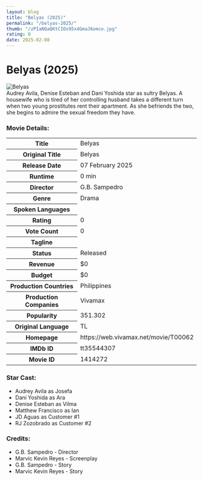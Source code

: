 ```yaml
---
layout: blog
title: "Belyas (2025)"
permalink: "/belyas-2025/"
thumb: "/zPIaNQaQKtCIOs95x4GmaJ6omco.jpg"
rating: 0
date: 2025-02-08
---
```

<h1 class="title">Belyas (2025)</h1><div class="poster"><img src="{{ site.imglink }}/zPIaNQaQKtCIOs95x4GmaJ6omco.jpg" alt="Belyas" class="img-fluid rounded"/></div><div class="plot">Audrey Avila, Denise Esteban and Dani Yoshida star as sultry Belyas. A housewife who is tired of her controlling husband takes a different turn when two young prostitutes rent their apartment. As she befriends the two, she begins to admire the sexual freedom they have.</div><h3>Movie Details:</h3><table class="table table-bordered details"><tr><th>Title</th><td>Belyas</td></tr><tr><th>Original Title</th><td>Belyas</td></tr><tr><th>Release Date</th><td>07 February 2025</td></tr><tr><th>Runtime</th><td>0 min</td></tr><tr><th>Director</th><td>G.B. Sampedro</td></tr><tr><th>Genre</th><td>Drama</td></tr><tr><th>Spoken Languages</th><td></td></tr><tr><th>Rating</th><td>0</td></tr><tr><th>Vote Count</th><td>0</td></tr><tr><th>Tagline</th><td></td></tr><tr><th>Status</th><td>Released</td></tr><tr><th>Revenue</th><td>$0</td></tr><tr><th>Budget</th><td>$0</td></tr><tr><th>Production Countries</th><td>Philippines</td></tr><tr><th>Production Companies</th><td>Vivamax</td></tr><tr><th>Popularity</th><td>351.302</td></tr><tr><th>Original Language</th><td>TL</td></tr><tr><th>Homepage</th><td> https://web.vivamax.net/movie/T00062  </td></tr><tr><th>IMDb ID</th><td>tt35544307</td></tr><tr><th>Movie ID</th><td>1414272</td></tr></table><h3>Star Cast:</h3><ul class="list-group cast"><li>Audrey Avila as Josefa</li><li>Dani Yoshida as Ara</li><li>Denise Esteban as Vilma</li><li>Matthew Francisco as Ian</li><li>JD Aguas as Customer #1</li><li>RJ Zozobrado as Customer #2</li></ul><h3>Credits:</h3><ul class="list-group crew"><li>G.B. Sampedro - Director</li><li>Marvic Kevin Reyes - Screenplay</li><li>G.B. Sampedro - Story</li><li>Marvic Kevin Reyes - Story</li></ul>